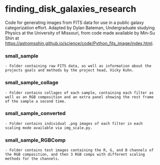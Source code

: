 # finding_disk_galaxies_research

Code for generating images from FITS data for use in a public galaxy categorization effort. Adapted by Dylan Bateman, Undergraduate studying Physics at the University of Missouri, from code made available by Min-Su Shin at https://astromsshin.github.io/science/code/Python_fits_image/index.html.

### small_sample

    - Folder containing raw FITS data, as well as information about the projects goals and methods by the project head, Vicky Kuhn.

### small_sample_collage

    - Folder contains collages of each sample, containing each filter as well as an RGB composition and an extra panel showing the rest frame of the sample a second time.

### small_sample_converted

    - Folder contains individual .png images of each filter in each scaling mode available via img_scale.py.

### small_sample_RGBComp

    - Folder contains test images containing the R, G, and B channels of the RGB composition, and then 3 RGB comps with different scaling methods for the channels.
